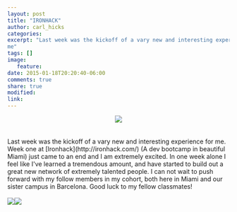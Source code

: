 ```yaml
---
layout: post
title: "IRONHACK"
author: carl_hicks
categories:
excerpt: "Last week was the kickoff of a vary new and interesting experience for
me"
tags: []
image:
   feature:
date: 2015-01-18T20:20:40-06:00
comments: true
share: true
modified:
link:
---
```



<center><img src="http://carlhicks.me/images/IH_logo.png"></center>
<br>
<br>
Last week was the kickoff of a vary new and interesting experience for me. Week one at [Ironhack](http://ironhack.com/) (A dev bootcamp in beautiful Miami) just came to an end and I am extremely excited. In one week alone I feel like I've learned a tremendous amount, and have started to build out a great new network of extremely talented people. I can not wait to push forward with my follow members in my cohort, both here in Miami and our sister campus in Barcelona. Good luck to my fellow classmates!
<br>
<br>
<img src="http://carlhicks.me/images/IronHack1.png"><img src="http://carlhicks.me/images/IronHack2.png">
